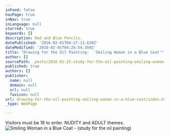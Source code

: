 ```yaml
---
inFeed: false
hasPage: true
inNav: true
inLanguage: null
starred: true
keywords: []
description: Red and Blue Pencils.
datePublished: '2016-02-01T04:27:11.630Z'
dateModified: '2016-02-01T04:26:54.359Z'
title: "Drawing for the Oil Painting:  'Smiling Woman in a Blue Coat'"
author: []
sourcePath: _posts/2016-01-25-study-for-the-oil-painting-smiling-woman-in-a-blue-coat.md
published: true
authors: []
publisher:
  name: null
  domain: null
  url: null
  favicon: null
url: drawing-for-the-oil-painting-smiling-woman-in-a-blue-coat/index.html
_type: WebPage

---
```

Visitors must be 18 to enter.  NUDITY and ADULT themes.
![Smiling Woman in a Blue Coat - (study for the oil painting)](https://s3-us-west-2.amazonaws.com/the-grid-img/p/fad95dc69457f0f4875039f1fa5134a4d74191ef.jpg)